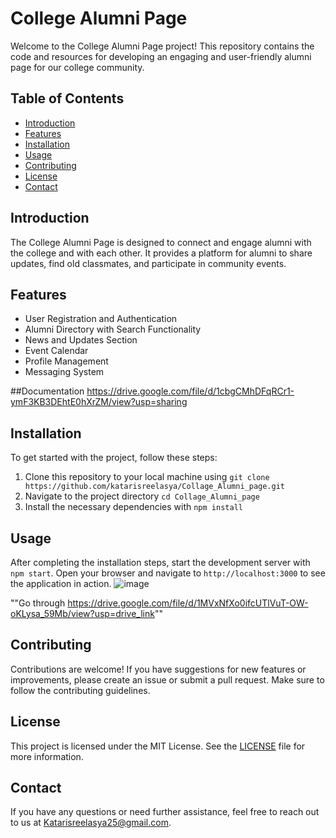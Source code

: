 # College Alumni Page

Welcome to the College Alumni Page project! This repository contains the code and resources for developing an engaging and user-friendly alumni page for our college community.

## Table of Contents
- [Introduction](#introduction)
- [Features](#features)
- [Installation](#installation)
- [Usage](#usage)
- [Contributing](#contributing)
- [License](#license)
- [Contact](#contact)

## Introduction
The College Alumni Page is designed to connect and engage alumni with the college and with each other. It provides a platform for alumni to share updates, find old classmates, and participate in community events.

## Features
- User Registration and Authentication
- Alumni Directory with Search Functionality
- News and Updates Section
- Event Calendar
- Profile Management
- Messaging System

##Documentation
https://drive.google.com/file/d/1cbgCMhDFqRCr1-ymF3KB3DEhtE0hXrZM/view?usp=sharing

## Installation
To get started with the project, follow these steps:
1. Clone this repository to your local machine using `git clone https://github.com/katarisreelasya/Collage_Alumni_page.git`
2. Navigate to the project directory `cd Collage_Alumni_page`
3. Install the necessary dependencies with `npm install`

## Usage
After completing the installation steps, start the development server with `npm start`. Open your browser and navigate to `http://localhost:3000` to see the application in action.
![image](https://github.com/user-attachments/assets/a42df0f8-94f3-4055-be77-637e8d8bdfe0)

""Go through https://drive.google.com/file/d/1MVxNfXo0ifcUTlVuT-OW-oKLysa_59Mb/view?usp=drive_link""
## Contributing
Contributions are welcome! If you have suggestions for new features or improvements, please create an issue or submit a pull request. Make sure to follow the contributing guidelines.

## License
This project is licensed under the MIT License. See the [LICENSE](LICENSE) file for more information.

## Contact
If you have any questions or need further assistance, feel free to reach out to us at Katarisreelasya25@gmail.com.

